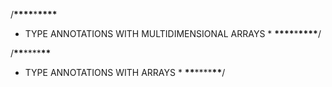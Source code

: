 /**********\*\*\*\***********\***********\*\*\*\***********

- TYPE ANNOTATIONS WITH MULTIDIMENSIONAL ARRAYS \*
  **********\*\*\*\***********\***********\*\*\*\***********/

/******\*\*******\*\*\*\*******\*\*******

- TYPE ANNOTATIONS WITH ARRAYS \*
  ******\*\*******\*\*\*\*******\*\*******/

